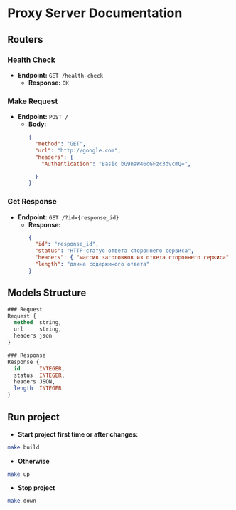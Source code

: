 # Proxy Server Documentation

## Routers

### Health Check
- **Endpoint:** `GET /health-check`
  - **Response:** `OK`

### Make Request
- **Endpoint:** `POST /`
  - **Body:**
    ```json
    {
      "method": "GET",
      "url": "http://google.com",
      "headers": {
        "Authentication": "Basic bG9naW46cGFzc3dvcmQ=",

      }
    }
    ```

### Get Response
- **Endpoint:** `GET /?id={response_id}`
  - **Response:**
    ```json
    {
      "id": "response_id",
      "status": "HTTP-статус ответа стороннего сервиса",
      "headers": { "массив заголовков из ответа стороннего сервиса" },
      "length": "длина содержимого ответа"
    }
    ```

## Models Structure

```sql
### Request
Request {
  method  string,
  url     string,
  headers json
}

### Response
Response {
  id      INTEGER,
  status  INTEGER,
  headers JSON,
  length  INTEGER
}
```

## Run project

- **Start project first time or after changes:**
```bash
make build
```
- **Otherwise** 
```bash
make up
```
- **Stop project**
```bash
make down
```
